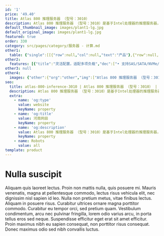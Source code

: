 ```yaml
---
id: '1'
price: '49.40'
title: Atlas 800 推理服务器 （型号：3010）
description: Atlas 800 推理服务器 （型号：3010）是基于Intel处理器的推理服务器，最多可支持7个Atlas 300I 推理加速卡，支持560路高清视频实时分析，广泛应用于中心侧AI推理场景。
default_thumbnail_image: images/plant1-lg.jpg
default_original_image: images/plant1-lg.jpg
featured: true
order: 330
category: src/pages/category/服务器 - 计算.md
other1: 
  table: {"single":[[{"row":null,"col":null,"text":"产品"},{"row":null,"col":null,"text":"Atlas 800 推理服务器\n型号：3010"}],[{"row":null,"col":null,"text":"形态"},{"row":null,"col":null,"text":"2U AI服务器"}],[{"row":null,"col":null,"text":"CPU"},{"row":null,"col":null,"text":"1/2个Intel® Xeon® SP Skylake 或 Cascade Lake处理器，最高205W"}],[{"row":null,"col":null,"text":"CPU内存"},{"row":null,"col":null,"text":"24个DDR4内存插槽，最高2933 MT/s"}],[{"row":null,"col":null,"text":"AI加速卡"},{"row":null,"col":null,"text":"最大支持7个Atlas 300I 推理卡"}],[{"row":null,"col":null,"text":"AI算力"},{"row":null,"col":null,"text":"最大616 TOPS INT8"}],[{"row":null,"col":null,"text":"本地存储"},{"row":null,"col":null,"text":"• 8*2.5 SAS/SATA\n• 12*3.5 SAS/SATA\n• 8* 2.5 SAS/SATA+12*2.5 NVMe\n• 24*2.5 SAS/SATA\n• 24*2.5 NVMe\n• 25*2.5 SAS/SATA"}],[{"row":null,"col":null,"text":"RAID支持"},{"row":null,"col":null,"text":"RAID 0/1/5/6/10/1E/50/60等"}],[{"row":null,"col":null,"text":"PCIe"},{"row":null,"col":null,"text":"10个PCIe Gen3.0接口 (含1个RAID控制卡+1个灵活LOM)"}],[{"row":null,"col":null,"text":"电源"},{"row":null,"col":null,"text":"可配置2个冗余热插拔电源，支持1+1冗余备份，选择规格如下：\n• 550 W AC 白金电源、900 W AC 白金/钛金电源、1500 W AC 白金电源\n• 1500 W 380 V 高压直流电源、1200 W -48 V ~ -60 V 直流电源"}],[{"row":null,"col":null,"text":"风扇"},{"row":null,"col":null,"text":"4个热拔插风扇，支持N+1冗余备份"}],[{"row":null,"col":null,"text":"工作环境温度"},{"row":null,"col":null,"text":"5℃～45℃"}],[{"row":null,"col":null,"text":"结构尺寸(高x宽x深)"},{"row":null,"col":null,"text":"3.5英寸硬盘机箱尺寸：86.1 mm * 447 mm * 748 mm\n2.5英寸硬盘机箱尺寸：86.1 mm * 447 mm * 708 mm"}]]}
other2:
  features: [{"title":"灵活配置，适配多项负载","dec":["• 支持SAS/SATA/NVMe/M.2 SSD硬盘多种组合灵活配置\n• 支持板载网卡和灵活I/O卡，提供丰富多样的网络接口"]},{"title":"智能视频分析","dec":["• 最大支持7张Atlas 300I 推理卡，支持560路高清视频实时分析（1080P 25FPS）"]}]
other3: null
other4:
  images: {"other":{"org":"other","img":["Atlas 800 推理服务器 （型号：3010）.png"]}}
seo:
  title: atlas-800-inference-3010 | Atlas 800 推理服务器 （型号：3010） | null | 昇腾计算 | 服务器 - 计算 | 数据中心
  description: Atlas 800 推理服务器 （型号：3010）是基于Intel处理器的推理服务器，最多可支持7个Atlas 300I 推理加速卡，支持560路高清视频实时分析，广泛应用于中心侧AI推理场景。
  extra:
    - name: 'og:type'
      value: website
      keyName: property
    - name: 'og:title'
      value: 河南网田
      keyName: property
    - name: 'og:description'
      value: Atlas 800 推理服务器 （型号：3010）是基于Intel处理器的推理服务器，最多可支持7个Atlas 300I 推理加速卡，支持560路高清视频实时分析，广泛应用于中心侧AI推理场景。
      keyName: property
    - name: Robots
      value: all
template: product
---
```


# Nulla suscipit

Aliquam quis laoreet lectus. Proin non mattis nulla, quis posuere mi. Mauris venenatis, magna at pellentesque commodo, lectus risus vehicula elit, nec dignissim nisl sapien id leo. Nulla non pretium metus, vitae finibus lectus. Aliquam in posuere risus. Curabitur ultrices ornare magna porttitor commodo. Curabitur eu tempor orci, sed pretium quam. Vestibulum condimentum, arcu nec pulvinar fringilla, lorem odio varius arcu, in porta tellus eros sed neque. Suspendisse efficitur eget erat sit amet efficitur. Proin maximus nibh eu sapien consequat, non porttitor risus consequat. Donec maximus odio sed nibh convallis luctus.